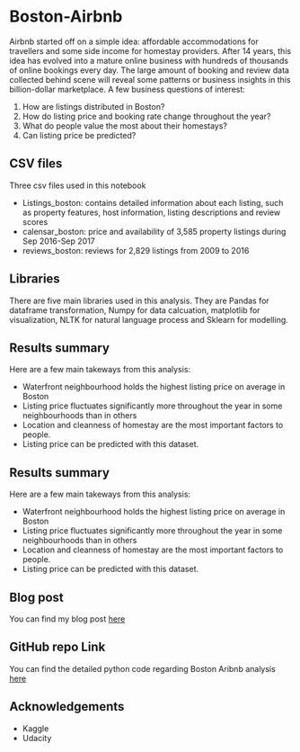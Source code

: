# Boston-Airbnb 
Airbnb started off on a simple idea: affordable accommodations for travellers and some side income for homestay providers. After 14 years, this idea has evolved into a mature online business with hundreds of thousands of online bookings every day. The large amount of booking and review data collected behind scene will reveal some patterns or business insights in this billion-dollar marketplace.
A few business questions of interest:
1. How are listings distributed in Boston?
2. How do listing price and booking rate change throughout the year?
3. What do people value the most about their homestays?
4. Can listing price be predicted?

## CSV files
Three csv files used in this notebook
* Listings_boston: contains detailed information about each listing, such as property features, host information, listing descriptions and review scores
* calensar_boston: price and availability of 3,585 property listings during Sep 2016-Sep 2017
* reviews_boston: reviews for 2,829 listings from 2009 to 2016

## Libraries
There are five main libraries used in this analysis. 
They are Pandas for dataframe transformation, Numpy for data calcuation, matplotlib for visualization, NLTK for natural language process and Sklearn for modelling.

## Results summary
Here are a few main takeways from this analysis:
*	Waterfront neighbourhood holds the highest listing price on average in Boston
*	Listing price fluctuates significantly more throughout the year in some neighbourhoods than in others
*	Location and cleanness of homestay are the most important factors to people. 
*	Listing price can be predicted with this dataset.


## Results summary
Here are a few main takeways from this analysis:
*	Waterfront neighbourhood holds the highest listing price on average in Boston
*	Listing price fluctuates significantly more throughout the year in some neighbourhoods than in others
*	Location and cleanness of homestay are the most important factors to people. 
*	Listing price can be predicted with this dataset.


## Blog post
You can find my blog post [here](https://medium.com/@dongshimiao/do-you-understand-airbnb-activity-of-homestays-in-boston-d9074193a9a6)

## GitHub repo Link
You can find the detailed python code regarding Boston Aribnb analysis [here](https://github.com/ShimmyD/Boston-Airbnb/blob/master/Boston_Airbnb.ipynb)

## Acknowledgements
* Kaggle
* Udacity
